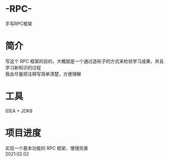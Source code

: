 # -RPC-
手写RPC框架

# 简介
写这个 RPC 框架的目的，大概就是一个通过造轮子的方式来检验学习成果，并且学习新知识的过程  
我会尽量把注释写简单清楚，方便理解

# 工具
IDEA + JDK8

# 项目进度
实现一个基本功能的 RPC 框架，慢慢完善  
2021.02.02

